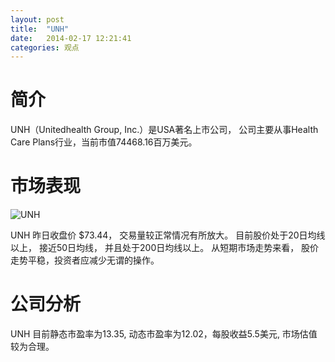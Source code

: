 ```yaml
---
layout: post
title:  "UNH"
date:   2014-02-17 12:21:41
categories: 观点
---
```


# 简介
UNH（Unitedhealth Group, Inc.）是USA著名上市公司，
公司主要从事Health Care Plans行业，当前市值74468.16百万美元。

# 市场表现

![UNH](http://finviz.com/chart.ashx?t=UNH&ty=c&ta=1&p=d&s=l)

UNH 昨日收盘价 $73.44，
交易量较正常情况有所放大。
目前股价处于20日均线以上，
接近50日均线，
并且处于200日均线以上。
从短期市场走势来看，
股价走势平稳，投资者应减少无谓的操作。

# 公司分析
UNH 目前静态市盈率为13.35, 动态市盈率为12.02，每股收益5.5美元,
市场估值较为合理。
